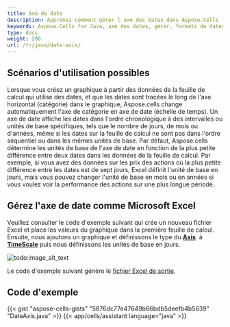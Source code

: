 ```yaml
---
title: Axe de date
description: Apprenez comment gérer l axe des dates dans Aspose.Cells for Java. Notre guide vous aidera à comprendre comment travailler avec différents formats de dates, échelles de temps et fréquences de libellés d axe.
keywords: Aspose.Cells for Java, axe des dates, gérer, formats de dates, échelles de temps, fréquences de libellés d axe.
type: docs
weight: 200
url: /fr/java/date-axis/
---
```


## **Scénarios d'utilisation possibles**
Lorsque vous créez un graphique à partir des données de la feuille de calcul qui utilise des dates, et que les dates sont tracées le long de l'axe horizontal (catégorie) dans le graphique, Aspose.cells change automatiquement l'axe de catégorie en axe de date (échelle de temps).
Un axe de date affiche les dates dans l'ordre chronologique à des intervalles ou unités de base spécifiques, tels que le nombre de jours, de mois ou d'années, même si les dates sur la feuille de calcul ne sont pas dans l'ordre séquentiel ou dans les mêmes unités de base.
Par défaut, Aspose.cells détermine les unités de base de l'axe de date en fonction de la plus petite différence entre deux dates dans les données de la feuille de calcul. Par exemple, si vous avez des données sur les prix des actions où la plus petite différence entre les dates est de sept jours, Excel définit l'unité de base en jours, mais vous pouvez changer l'unité de base en mois ou en années si vous voulez voir la performance des actions sur une plus longue période.
## **Gérez l'axe de date comme Microsoft Excel**
Veuillez consulter le code d'exemple suivant qui crée un nouveau fichier Excel et place les valeurs du graphique dans la première feuille de calcul. 
Ensuite, nous ajoutons un graphique et définissons le type du [**Axis**](https://reference.aspose.com/cells/java/com.aspose.cells/axis/) 
à [**TimeScale**](https://reference.aspose.com/cells/java/com.aspose.cells/categorytype/#TIME-SCALE) puis nous définissons les unités de base en jours.

![todo:image_alt_text](excel.png)

Le code d'exemple suivant génère le [fichier Excel de sortie](DateAxis.xlsx).

## **Code d'exemple**
{{< gist "aspose-cells-gists" "5876dc77e47649b66bdb5deefb4b5639" "DateAxis.java" >}}
{{< app/cells/assistant language="java" >}}
